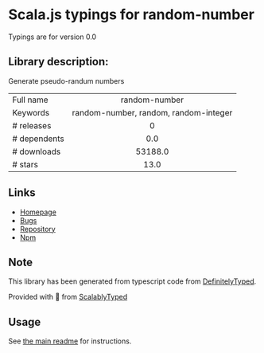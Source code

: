 
# Scala.js typings for random-number

Typings are for version 0.0

## Library description:
Generate pseudo-randum numbers

|                    |                 |
| ------------------ | :-------------: |
| Full name          | random-number |
| Keywords           | random-number, random, random-integer |
| # releases         | 0 |
| # dependents       | 0.0 |
| # downloads        | 53188.0 |
| # stars            | 13.0 |

## Links
- [Homepage](https://github.com/ashnur/random-number#readme)
- [Bugs](https://github.com/ashnur/random-number/issues)
- [Repository](https://github.com/ashnur/random-number)
- [Npm](https://www.npmjs.com/package/random-number)
    


## Note
This library has been generated from typescript code from [DefinitelyTyped](https://definitelytyped.org).

Provided with :purple_heart: from [ScalablyTyped](https://github.com/oyvindberg/ScalablyTyped)

## Usage
See [the main readme](../../readme.md) for instructions.


